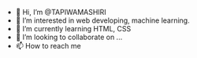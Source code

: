 - 👋 Hi, I’m @TAPIWAMASHIRI
- 👀 I’m interested in web developing, machine learning.
- 🌱 I’m currently learning HTML, CSS
- 💞️ I’m looking to collaborate on ...
- 📫 How to reach me 

<!---
TAPIWAMASHIRI/TAPIWAMASHIRI is a ✨ special ✨ repository because its `README.md` (this file) appears on your GitHub profile.
You can click the Preview link to take a look at your changes.
--->
